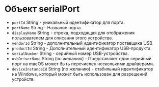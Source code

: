 # Объект serialPort

* `portId` String - уникальный идентификатор для порта.
* `portName` String - Название порта.
* `displayName` String - строка, подходящая для отображения пользователем для описания этого устройства.
* `vendorId` String - дополнительный идентификатор поставщика USB.
* `productId` String - Дополнительный идентификатор USB-продукта.
* `serialNumber` String - серийный номер USB-устройства.
* `usbDriverName` String (по желанию) - Представляет один серийный порт на macOS может быть перечислен несколькими драйверами.
* `deviceInstanceId` String (по желанию) - стабильный идентификатор на Windows, который может быть использован для разрешений устройств.
